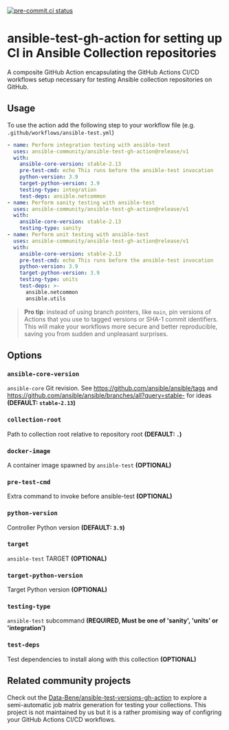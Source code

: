 [![pre-commit.ci status](https://results.pre-commit.ci/badge/github/ansible-community/ansible-test-gh-action/main.svg)](https://results.pre-commit.ci/latest/github/ansible-community/ansible-test-gh-action/main)

# ansible-test-gh-action for setting up CI in Ansible Collection repositories

A composite GitHub Action encapsulating the GitHub Actions CI/CD workflows
setup necessary for testing Ansible collection repositories on GitHub.


## Usage

To use the action add the following step to your workflow file (e.g.
`.github/workflows/ansible-test.yml`)

```yaml
- name: Perform integration testing with ansible-test
  uses: ansible-community/ansible-test-gh-action@release/v1
  with:
    ansible-core-version: stable-2.13
    pre-test-cmd: echo This runs before the ansible-test invocation
    python-version: 3.9
    target-python-version: 3.9
    testing-type: integration
    test-deps: ansible.netcommon
- name: Perform sanity testing with ansible-test
  uses: ansible-community/ansible-test-gh-action@release/v1
  with:
    ansible-core-version: stable-2.13
    testing-type: sanity
- name: Perform unit testing with ansible-test
  uses: ansible-community/ansible-test-gh-action@release/v1
  with:
    ansible-core-version: stable-2.13
    pre-test-cmd: echo This runs before the ansible-test invocation
    python-version: 3.9
    target-python-version: 3.9
    testing-type: units
    test-deps: >-
      ansible.netcommon
      ansible.utils
```

> **Pro tip**: instead of using branch pointers, like `main`, pin
versions of Actions that you use to tagged versions or SHA-1 commit
identifiers. This will make your workflows more secure and better
reproducible, saving you from sudden and unpleasant surprises.


## Options


### `ansible-core-version`

`ansible-core` Git revision. See https://github.com/ansible/ansible/tags
and https://github.com/ansible/ansible/branches/all?query=stable- for
ideas **(DEFAULT: `stable-2.13`)**


### `collection-root`

Path to collection root relative to repository root **(DEFAULT: `.`)**


### `docker-image`

A container image spawned by `ansible-test` **(OPTIONAL)**


### `pre-test-cmd`

Extra command to invoke before ansible-test **(OPTIONAL)**


### `python-version`

Controller Python version **(DEFAULT: `3.9`)**


### `target`

`ansible-test` TARGET **(OPTIONAL)**


### `target-python-version`

Target Python version **(OPTIONAL)**


### `testing-type`

`ansible-test` subcommand **(REQUIRED, Must be one of 'sanity', 'units'
or 'integration')**


### `test-deps`

Test dependencies to install along with this collection **(OPTIONAL)**

## Related community projects

Check out the [Data-Bene/ansible-test-versions-gh-action] to explore
a semi-automatic job matrix generation for testing your collections. This
project is not maintained by us but it is a rather promising way of
configring your GitHub Actions CI/CD workflows.

[Data-Bene/ansible-test-versions-gh-action]:
https://github.com/Data-Bene/ansible-test-versions-gh-action
